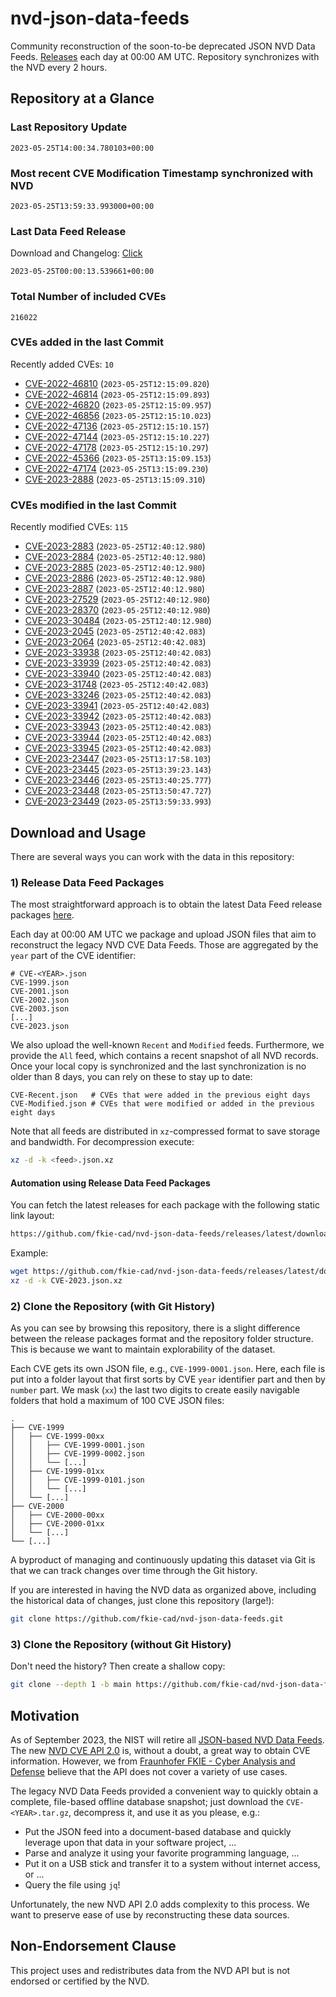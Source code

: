 # nvd-json-data-feeds

Community reconstruction of the soon-to-be deprecated JSON NVD Data Feeds. 
[Releases](https://github.com/fkie-cad/nvd-json-data-feeds/releases/latest) each day at 00:00 AM UTC.
Repository synchronizes with the NVD every 2 hours.

## Repository at a Glance

### Last Repository Update

```plain
2023-05-25T14:00:34.780103+00:00
```

### Most recent CVE Modification Timestamp synchronized with NVD

```plain
2023-05-25T13:59:33.993000+00:00
```

### Last Data Feed Release

Download and Changelog: [Click](https://github.com/fkie-cad/nvd-json-data-feeds/releases/latest)

```plain
2023-05-25T00:00:13.539661+00:00
```

### Total Number of included CVEs

```plain
216022
```

### CVEs added in the last Commit

Recently added CVEs: `10`

* [CVE-2022-46810](CVE-2022/CVE-2022-468xx/CVE-2022-46810.json) (`2023-05-25T12:15:09.820`)
* [CVE-2022-46814](CVE-2022/CVE-2022-468xx/CVE-2022-46814.json) (`2023-05-25T12:15:09.893`)
* [CVE-2022-46820](CVE-2022/CVE-2022-468xx/CVE-2022-46820.json) (`2023-05-25T12:15:09.957`)
* [CVE-2022-46856](CVE-2022/CVE-2022-468xx/CVE-2022-46856.json) (`2023-05-25T12:15:10.023`)
* [CVE-2022-47136](CVE-2022/CVE-2022-471xx/CVE-2022-47136.json) (`2023-05-25T12:15:10.157`)
* [CVE-2022-47144](CVE-2022/CVE-2022-471xx/CVE-2022-47144.json) (`2023-05-25T12:15:10.227`)
* [CVE-2022-47178](CVE-2022/CVE-2022-471xx/CVE-2022-47178.json) (`2023-05-25T12:15:10.297`)
* [CVE-2022-45366](CVE-2022/CVE-2022-453xx/CVE-2022-45366.json) (`2023-05-25T13:15:09.153`)
* [CVE-2022-47174](CVE-2022/CVE-2022-471xx/CVE-2022-47174.json) (`2023-05-25T13:15:09.230`)
* [CVE-2023-2888](CVE-2023/CVE-2023-28xx/CVE-2023-2888.json) (`2023-05-25T13:15:09.310`)


### CVEs modified in the last Commit

Recently modified CVEs: `115`

* [CVE-2023-2883](CVE-2023/CVE-2023-28xx/CVE-2023-2883.json) (`2023-05-25T12:40:12.980`)
* [CVE-2023-2884](CVE-2023/CVE-2023-28xx/CVE-2023-2884.json) (`2023-05-25T12:40:12.980`)
* [CVE-2023-2885](CVE-2023/CVE-2023-28xx/CVE-2023-2885.json) (`2023-05-25T12:40:12.980`)
* [CVE-2023-2886](CVE-2023/CVE-2023-28xx/CVE-2023-2886.json) (`2023-05-25T12:40:12.980`)
* [CVE-2023-2887](CVE-2023/CVE-2023-28xx/CVE-2023-2887.json) (`2023-05-25T12:40:12.980`)
* [CVE-2023-27529](CVE-2023/CVE-2023-275xx/CVE-2023-27529.json) (`2023-05-25T12:40:12.980`)
* [CVE-2023-28370](CVE-2023/CVE-2023-283xx/CVE-2023-28370.json) (`2023-05-25T12:40:12.980`)
* [CVE-2023-30484](CVE-2023/CVE-2023-304xx/CVE-2023-30484.json) (`2023-05-25T12:40:12.980`)
* [CVE-2023-2045](CVE-2023/CVE-2023-20xx/CVE-2023-2045.json) (`2023-05-25T12:40:42.083`)
* [CVE-2023-2064](CVE-2023/CVE-2023-20xx/CVE-2023-2064.json) (`2023-05-25T12:40:42.083`)
* [CVE-2023-33938](CVE-2023/CVE-2023-339xx/CVE-2023-33938.json) (`2023-05-25T12:40:42.083`)
* [CVE-2023-33939](CVE-2023/CVE-2023-339xx/CVE-2023-33939.json) (`2023-05-25T12:40:42.083`)
* [CVE-2023-33940](CVE-2023/CVE-2023-339xx/CVE-2023-33940.json) (`2023-05-25T12:40:42.083`)
* [CVE-2023-31748](CVE-2023/CVE-2023-317xx/CVE-2023-31748.json) (`2023-05-25T12:40:42.083`)
* [CVE-2023-33246](CVE-2023/CVE-2023-332xx/CVE-2023-33246.json) (`2023-05-25T12:40:42.083`)
* [CVE-2023-33941](CVE-2023/CVE-2023-339xx/CVE-2023-33941.json) (`2023-05-25T12:40:42.083`)
* [CVE-2023-33942](CVE-2023/CVE-2023-339xx/CVE-2023-33942.json) (`2023-05-25T12:40:42.083`)
* [CVE-2023-33943](CVE-2023/CVE-2023-339xx/CVE-2023-33943.json) (`2023-05-25T12:40:42.083`)
* [CVE-2023-33944](CVE-2023/CVE-2023-339xx/CVE-2023-33944.json) (`2023-05-25T12:40:42.083`)
* [CVE-2023-33945](CVE-2023/CVE-2023-339xx/CVE-2023-33945.json) (`2023-05-25T12:40:42.083`)
* [CVE-2023-23447](CVE-2023/CVE-2023-234xx/CVE-2023-23447.json) (`2023-05-25T13:17:58.103`)
* [CVE-2023-23445](CVE-2023/CVE-2023-234xx/CVE-2023-23445.json) (`2023-05-25T13:39:23.143`)
* [CVE-2023-23446](CVE-2023/CVE-2023-234xx/CVE-2023-23446.json) (`2023-05-25T13:40:25.777`)
* [CVE-2023-23448](CVE-2023/CVE-2023-234xx/CVE-2023-23448.json) (`2023-05-25T13:50:47.727`)
* [CVE-2023-23449](CVE-2023/CVE-2023-234xx/CVE-2023-23449.json) (`2023-05-25T13:59:33.993`)


## Download and Usage

There are several ways you can work with the data in this repository:

### 1) Release Data Feed Packages

The most straightforward approach is to obtain the latest Data Feed release packages [here](https://github.com/fkie-cad/nvd-json-data-feeds/releases/latest).

Each day at 00:00 AM UTC we package and upload JSON files that aim to reconstruct the legacy NVD CVE Data Feeds.
Those are aggregated by the `year` part of the CVE identifier:

```
# CVE-<YEAR>.json
CVE-1999.json
CVE-2001.json
CVE-2002.json
CVE-2003.json
[...]
CVE-2023.json
```

We also upload the well-known `Recent` and `Modified` feeds.
Furthermore, we provide the `All` feed, which contains a recent snapshot of all NVD records.
Once your local copy is synchronized and the last synchronization is no older than 8 days, you can rely on these to stay up to date:

```plain
CVE-Recent.json   # CVEs that were added in the previous eight days
CVE-Modified.json # CVEs that were modified or added in the previous eight days
```

Note that all feeds are distributed in `xz`-compressed format to save storage and bandwidth.
For decompression execute:

```sh
xz -d -k <feed>.json.xz
```


#### Automation using Release Data Feed Packages

You can fetch the latest releases for each package with the following static link layout:

```sh
https://github.com/fkie-cad/nvd-json-data-feeds/releases/latest/download/CVE-<YEAR>.json.xz
```

Example:

```sh
wget https://github.com/fkie-cad/nvd-json-data-feeds/releases/latest/download/CVE-2023.json.xz
xz -d -k CVE-2023.json.xz
```

### 2) Clone the Repository (with Git History)

As you can see by browsing this repository, there is a slight difference between the release packages format and the repository folder structure.
This is because we want to maintain explorability of the dataset.

Each CVE gets its own JSON file, e.g., `CVE-1999-0001.json`.
Here, each file is put into a folder layout that first sorts by CVE `year` identifier part and then by `number` part.
We mask (`xx`) the last two digits to create easily navigable folders that hold a maximum of 100 CVE JSON files:

```plain
.
├── CVE-1999
│   ├── CVE-1999-00xx
│   │   ├── CVE-1999-0001.json
│   │   ├── CVE-1999-0002.json
│   │   └── [...]
│   ├── CVE-1999-01xx
│   │   ├── CVE-1999-0101.json
│   │   └── [...]
│   └── [...]
├── CVE-2000
│   ├── CVE-2000-00xx
│   ├── CVE-2000-01xx
│   └── [...]
└── [...]
```

A byproduct of managing and continuously updating this dataset via Git is that we can track changes over time through the Git history.

If you are interested in having the NVD data as organized above, including the historical data of changes, just clone this repository (large!):

```sh
git clone https://github.com/fkie-cad/nvd-json-data-feeds.git
```

### 3) Clone the Repository (without Git History)

Don't need the history? Then create a shallow copy:

```sh
git clone --depth 1 -b main https://github.com/fkie-cad/nvd-json-data-feeds.git
```

## Motivation

As of September 2023, the NIST will retire all [JSON-based NVD Data Feeds](https://nvd.nist.gov/vuln/data-feeds#divRetirementBanner-1).
The new [NVD CVE API 2.0](https://nvd.nist.gov/developers/vulnerabilities) is, without a doubt, a great way to obtain CVE information.
However, we from [Fraunhofer FKIE - Cyber Analysis and Defense](https://www.fkie.fraunhofer.de/en/departments/cad.html) believe that the API does not cover a variety of use cases.

The legacy NVD Data Feeds provided a convenient way to quickly obtain a complete, file-based offline database snapshot; just download the `CVE-<YEAR>.tar.gz`, decompress it, and use it as you please, e.g.:

* Put the JSON feed into a document-based database and quickly leverage upon that data in your software project, ...
* Parse and analyze it using your favorite programming language, ...
* Put it on a USB stick and transfer it to a system without internet access, or ...
* Query the file using `jq`!

Unfortunately, the new NVD API 2.0 adds complexity to this process.
We want to preserve ease of use by reconstructing these data sources.

## Non-Endorsement Clause

This project uses and redistributes data from the NVD API but is not endorsed or certified by the NVD.